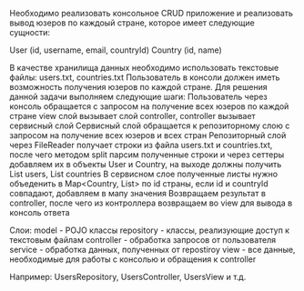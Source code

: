 Необходимо реализовать консольное CRUD приложение и реализовать вывод юзеров по каждоый стране, которое имеет следующие сущности:

User (id, username, email, countryId)
Country (id, name)

В качестве хранилища данных необходимо использовать текстовые файлы:
users.txt, countries.txt
Пользователь в консоли должен иметь возможность получения юзеров по каждой стране. Для решения данной задачи выполняем следующие шаги:
Пользователь через консоль обращается с запросом на получение всех юзеров по каждой стране
view слой вызывает слой controller, controller вызывает сервисный слой
Сервисный слой обращается к репозиторному слою с запросом на получение всех юзеров и всех стран
Репозиторный слой через FileReader получает строки из файла users.txt и countries.txt, после чего методом split парсим полученные строки и через сеттеры добавляем их в объекты User и Country, на выходе должны получить List<Users> users, List<Country> countries
В сервисном слое полученные листы нужно объеденить в Map<Country, List<Users>> по id страны, если id и countryId совпадают, добавляем в мапу значения
Возвращаем результат в controller, после чего из контроллера возвращаем во view для вывода в консоль ответа

Слои:
model - POJO классы
repository - классы, реализующие доступ к текстовым файлам
controller - обработка запросов от пользователя
service - обработка данных, полученных от repostiroy
view - все данные, необходимые для работы с консолью и обращения к controller

Например: UsersRepository, UsersController, UsersView и т.д.
